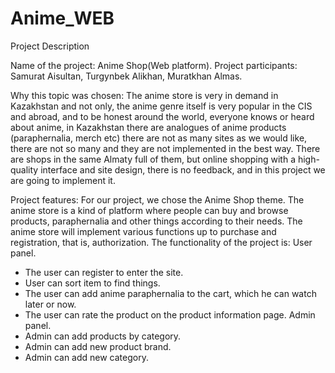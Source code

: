 # Anime_WEB
Project Description

Name of the project: Anime Shop(Web platform).
Project participants: Samurat Aisultan, Turgynbek Alikhan, Muratkhan Almas.

Why this topic was chosen: The anime store is very in demand in Kazakhstan and not only, the anime genre itself is very popular in the CIS and abroad, and to be honest around the world, everyone knows or heard about anime, in Kazakhstan there are analogues of anime products (paraphernalia, merch etc) there are not as many sites as we would like, there are not so many and they are not implemented in the best way. There are shops in the same Almaty full of them, but online shopping with a high-quality interface and site design, there is no feedback, and in this project we are going to implement it.

Project features: For our project, we chose the Anime Shop theme. The anime store is a kind of platform where people can buy and browse products, paraphernalia and other things according to their needs. The anime store will implement various functions up to purchase and registration, that is, authorization.
The functionality of the project is:
User panel.
* The user can register to enter the site.
* User can sort item to find things.
* The user can add anime paraphernalia to the cart, which he can watch later or now.
* The user can rate the product on the product information page.
Admin panel.
* Admin can add products by category.
* Admin can add new product brand.
* Admin can add new category.

